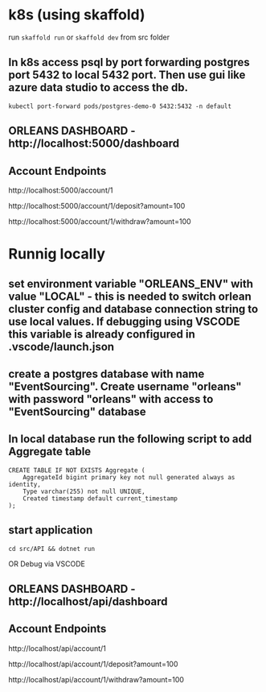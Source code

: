 # k8s (using skaffold)
run  ```skaffold run``` or ```skaffold dev``` from src folder

## In k8s access psql by port forwarding postgres port 5432 to local 5432 port.  Then use gui like azure data studio to access the db.
```
kubectl port-forward pods/postgres-demo-0 5432:5432 -n default
```
## ORLEANS DASHBOARD - http://localhost:5000/dashboard

## Account Endpoints

http://localhost:5000/account/1

http://localhost:5000/account/1/deposit?amount=100

http://localhost:5000/account/1/withdraw?amount=100



# Runnig locally
## set environment variable "ORLEANS_ENV" with value "LOCAL" - this is needed to switch orlean cluster config and database connection string to use local values.  If debugging using VSCODE this variable is already configured in .vscode/launch.json
## create a postgres database with name "EventSourcing". Create username "orleans" with password "orleans" with access to "EventSourcing" database
## In local database run the following script to add Aggregate table
```
CREATE TABLE IF NOT EXISTS Aggregate (
    AggregateId bigint primary key not null generated always as identity,
    Type varchar(255) not null UNIQUE,
    Created timestamp default current_timestamp
);
```
## start application
```
cd src/API && dotnet run
```
OR 
Debug via VSCODE


## ORLEANS DASHBOARD - http://localhost/api/dashboard

## Account Endpoints

http://localhost/api/account/1

http://localhost/api/account/1/deposit?amount=100

http://localhost/api/account/1/withdraw?amount=100
